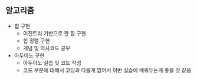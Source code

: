 ## 알고리즘
- 힙 구현
	- 이진트리 기반으로 한 힙 구현
	- 힙 정렬 구현
	- 개념 및 의사코드 공부
- 아두이노 구현
	- 아두이노 실습 및 코드 작성
	- 코드 부분에 대해서 코딩과 다를게 없어서 이번 실습에 배워두는게 좋을 것 같음
